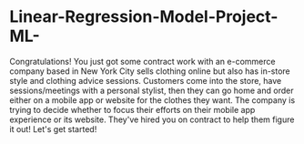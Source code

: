 # Linear-Regression-Model-Project-ML-
Congratulations! You just got some contract work with an e-commerce company based in New
York City sells clothing online but also has in-store style and clothing advice sessions.
Customers come into the store, have sessions/meetings with a personal stylist, then they can go
home and order either on a mobile app or website for the clothes they want.
The company is trying to decide whether to focus their efforts on their mobile app experience or
its website. They've hired you on contract to help them figure it out! Let's get started!
